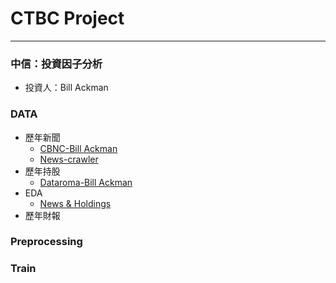 # CTBC Project
--------------------------------
### 中信：投資因子分析
 - 投資人：Bill Ackman


### DATA
 - 歷年新聞   
   - [CBNC-Bill Ackman](https://github.com/chenjanice/CTBC-PROJECT/blob/master/BillAckman.csv)    
   - [News-crawler](https://github.com/chenjanice/CTBC-PROJECT/blob/master/CNBC_News_BillAckman.ipynb)
 - 歷年持股   
   - [Dataroma-Bill Ackman](https://github.com/chenjanice/CTBC-PROJECT/blob/master/dataroma_history.csv)
 - EDA
   - [News & Holdings](https://github.com/chenjanice/CTBC-PROJECT/blob/master/HW3_EDA.ipynb)
 - 歷年財報 
 
 ### Preprocessing
 
 ### Train
